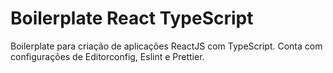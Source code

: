 # Boilerplate React TypeScript

Boilerplate para criação de aplicações ReactJS com TypeScript. Conta com configurações de Editorconfig, Eslint e Prettier.
